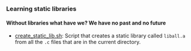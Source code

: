 ### Learning static libraries
#### Without libraries what have we? We have no past and no future
  - [create_static_lib.sh](https://github.com/waswanigel/alx-low_level_programming/blob/main/0x09-static_libraries/create_static_lib.sh): Script that creates a static library called `liball.a` from all the `.c` files that are in the current directory.
